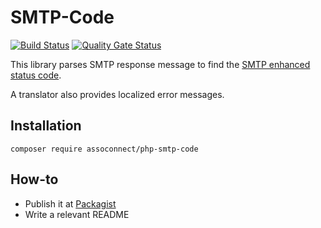 # SMTP-Code

[![Build Status](https://github.com/assoconnect/php-smtp-code/actions/workflows/build.yml/badge.svg)](https://github.com/assoconnect/php-smtp-code/actions/workflows/build.yml)
[![Quality Gate Status](https://sonarcloud.io/api/project_badges/measure?project=assoconnect_php-smtp-code&metric=alert_status)](https://sonarcloud.io/dashboard?id=assoconnect_php-smtp-code)

This library parses SMTP response message to find the [SMTP enhanced status code](https://www.iana.org/assignments/smtp-enhanced-status-codes/smtp-enhanced-status-codes.xhtml).

A translator also provides localized error messages.

## Installation

```
composer require assoconnect/php-smtp-code
```

## How-to

* Publish it at [Packagist](https://packagist.org/packages/submit)
* Write a relevant README
